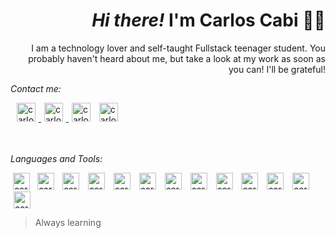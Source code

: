 <h1 align="right"><i>Hi there!</i> I'm Carlos Cabi 🧑‍💻</h1>
<p align="right">
 I am a technology lover and self-taught Fullstack teenager student.
You probably haven't heard about me, but take a look at my work as soon as you can! I'll be grateful!
</p>

_Contact me:_

<p style="padding: 0 5px; margin: 0px">
<a href="https://www.instagram.com/carloscabidmc" target="blank">
<img src="https://cdn.simpleicons.org/instagram/_/ccc" alt="carloscabi" height="30px" width="30px" style="padding: 0 5px"/>
</a>
<!--  -->
<a href="https://twitter.com/taidmc">
<img src="https://cdn.simpleicons.org/x/_/ccc" alt="carloscabi" height="30px" width="30px" style="padding: 0 5px"/>
</a>
<!--  -->
<a href="https://www.linkedin.com/in/carlos-cabi-42bb54241/">
<img src="https://cdn.simpleicons.org/linkedin/_/ccc" alt="carloscabi" height="30px" width="30px" style="padding: 0 5px"/></a>
<!--  -->
<a href="https://leetcode.com/CarlosCaBi/">
<img src="https://cdn.simpleicons.org/leetcode/_/ccc" alt="carloscabi" height="30px" width="30px" style="padding: 0 5px"/>
</a>
</p>

<br />
<br />

_Languages and Tools:_

<p>
<img src="https://cdn.simpleicons.org/html5/_/ccc" alt="carloscabi" height="27px" width="27px"style="padding: 0 4px"/>
<img src="https://cdn.simpleicons.org/css3/_/ccc" alt="carloscabi" height="27px" width="27px"style="padding: 0 4px"/>
<img src="https://cdn.simpleicons.org/javascript/_/ccc" alt="carloscabi" height="27px" width="27px"style="padding: 0 5px"/>
<img src="https://cdn.simpleicons.org/react/_/ccc" alt="carloscabi" height="27px" width="27px"style="padding: 0 5px"/>
<img src="https://cdn.simpleicons.org/next.js/_/ccc" alt="carloscabi" height="27px" width="27px"style="padding: 0 5px"/>
<img src="https://cdn.simpleicons.org/node.js/_/ccc" alt="carloscabi" height="27px" width="27px"style="padding: 0 5px"/>
<img src="https://cdn.simpleicons.org/express/_/ccc" alt="carloscabi" height="27px" width="27px"style="padding: 0 5px"/>
<img src="https://cdn.simpleicons.org/mysql/_/ccc" alt="carloscabi" height="27px" width="27px"style="padding: 0 5px"/>
<img src="https://cdn.simpleicons.org/mongodb/_/ccc" alt="carloscabi" height="27px" width="27px"style="padding: 0 5px"/>
<img src="https://cdn.simpleicons.org/graphql/_/ccc" alt="carloscabi" height="27px" width="27px"style="padding: 0 5px"/>
<img src="https://cdn.simpleicons.org/git/_/ccc" alt="carloscabi" height="27px" width="27px"style="padding: 0 5px"/>
<img src="https://cdn.simpleicons.org/github/_/ccc" alt="carloscabi" height="27px" width="27px"style="padding: 0 5px"/>
<img src="https://cdn.simpleicons.org/windowsterminal/_/ccc" alt="carloscabi" height="27px" width="27px"style="padding: 0 5px"/>
</p>

> Always learning

